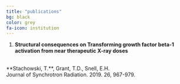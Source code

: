 ```yaml
---
title: "publications"
bg: black
color: grey
fa-icon: institution
---
```


1. **Structural consequences on Transforming growth factor beta-1 activation from near therapeutic X-ray doses** <br>
<br>
**Stachowski, T.**, Grant, T.D., Snell, E.H. <br>
Journal of Synchrotron Radiation. 2019. 26, 967-979. <br>


